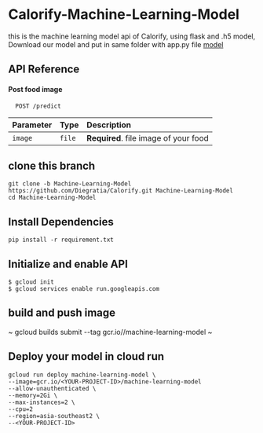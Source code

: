 # Calorify-Machine-Learning-Model
this is the machine learning model api of Calorify, using flask and .h5 model, Download our model and put in same folder with app.py file
[model](https://storage.googleapis.com/calorify-model-bucket/model.h5)

## API Reference
#### Post food image

```
  POST /predict
```

| Parameter | Type     | Description                       |
| :-------- | :------- | :-------------------------------- |
| `image`   | `file`   | **Required**. file image of your food |


## clone this branch
```
git clone -b Machine-Learning-Model https://github.com/Diegratia/Calorify.git Machine-Learning-Model
cd Machine-Learning-Model
```
## Install Dependencies
```
pip install -r requirement.txt
```

## Initialize and enable API
```
$ gcloud init
$ gcloud services enable run.googleapis.com
```
## build and push image
~
gcloud builds submit --tag gcr.io/<Your-Project-ID>/machine-learning-model
~
## Deploy your model in cloud run
```
gcloud run deploy machine-learning-model \
--image=gcr.io/<YOUR-PROJECT-ID>/machine-learning-model
--allow-unauthenticated \
--memory=2Gi \
--max-instances=2 \
--cpu=2
--region=asia-southeast2 \
--<YOUR-PROJECT-ID>
```

